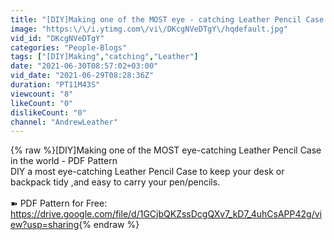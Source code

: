 ```yaml
---
title: "[DIY]Making one of the MOST eye - catching Leather Pencil Case in the world - PDF Pattern"
image: "https:\/\/i.ytimg.com\/vi\/DKcgNVeDTgY\/hqdefault.jpg"
vid_id: "DKcgNVeDTgY"
categories: "People-Blogs"
tags: ["[DIY]Making","catching","Leather"]
date: "2021-06-30T08:57:02+03:00"
vid_date: "2021-06-29T08:28:36Z"
duration: "PT11M43S"
viewcount: "8"
likeCount: "0"
dislikeCount: "0"
channel: "AndrewLeather"
---
```

{% raw %}[DIY]Making one of the MOST eye-catching Leather Pencil Case in the world - PDF Pattern<br />DIY a most eye-catching Leather Pencil Case to keep your desk or backpack tidy ,and easy to carry your pen/pencils.<br /><br />➽ PDF Pattern for Free: <a rel="nofollow" target="blank" href="https://drive.google.com/file/d/1GCjbQKZssDcgQXv7_kD7_4uhCsAPP42g/view?usp=sharing">https://drive.google.com/file/d/1GCjbQKZssDcgQXv7_kD7_4uhCsAPP42g/view?usp=sharing</a>{% endraw %}
